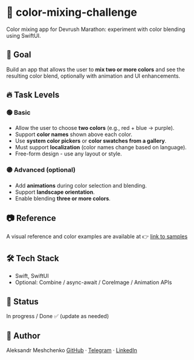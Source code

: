 # 🎨 color-mixing-challenge
Color mixing app for Devrush Marathon: experiment with color blending using SwiftUI.

## 🧠 Goal

Build an app that allows the user to **mix two or more colors** and see the resulting color blend, optionally with animation and UI enhancements.

## 🔥 Task Levels

### 🟢 Basic

- Allow the user to choose **two colors** (e.g., red + blue → purple).
- Support **color names** shown above each color.
- Use **system color pickers** or **color swatches from a gallery**.
- Must support **localization** (color names change based on language).
- Free-form design - use any layout or style.

### 🟣 Advanced (optional)

- Add **animations** during color selection and blending.
- Support **landscape orientation**.
- Enable blending **three or more colors**.

## 📷 Reference

A visual reference and color examples are available at 👉 [link to samples](https://get-color.ru/color-mixer/)

## 🛠 Tech Stack

- Swift, SwiftUI 
- Optional: Combine / async-await / CoreImage / Animation APIs

## 📌 Status

In progress / Done ✅ (update as needed)

## 🚀 Author

Aleksandr Meshchenko
[GitHub](https://github.com/alexmeshchenko) · [Telegram](https://t.me/your_handle) · [LinkedIn](https://linkedin.com/in/yourprofile)
